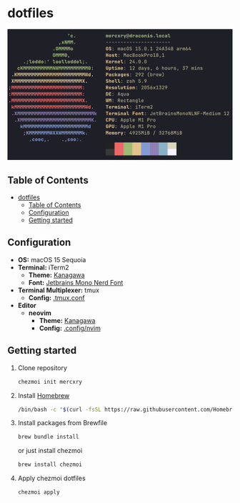 # dotfiles

<p align="center">
  <img src="https://github.com/mercxry/dotfiles/blob/main/assets/neofetch.png?raw=true" alt="iTerm with neofetch"/>
</p>

## Table of Contents

- [dotfiles](#dotfiles)
  - [Table of Contents](#table-of-contents)
  - [Configuration](#configuration)
  - [Getting started](#getting-started)

## Configuration

- **OS:** macOS 15 Sequoia
- **Terminal:** iTerm2
  - **Theme:** [Kanagawa](https://github.com/mercxry/dotfiles/blob/main/private_Documents/iTerm2-Themes/kanagawa.itermcolors)
  - **Font:** [Jetbrains Mono Nerd Font](https://github.com/ryanoasis/nerd-fonts/tree/master/patched-fonts/JetBrainsMono/Ligatures/Regular)
- **Terminal Multiplexer:** tmux
  - **Config:** [.tmux.conf](https://github.com/mercxry/dotfiles/blob/main/dot_tmux.conf)
- **Editor**
  - **neovim**
    - **Theme:** [Kanagawa](https://github.com/rebelot/kanagawa.nvim)
    - **Config:** [.config/nvim](https://github.com/mercxry/dotfiles/tree/main/dot_config/nvim)

## Getting started

1. Clone repository

   ```sh
   chezmoi init mercxry
   ```

2. Install [Homebrew](https://brew.sh)

   ```sh
   /bin/bash -c "$(curl -fsSL https://raw.githubusercontent.com/Homebrew/install/HEAD/install.sh)"
   ```

3. Install packages from Brewfile

   ```sh
   brew bundle install
   ```

   or just install chezmoi

   ```sh
   brew install chezmoi
   ```

4. Apply chezmoi dotfiles

   ```sh
   chezmoi apply
   ```
